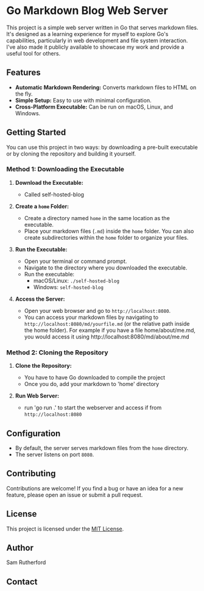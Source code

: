 # Go Markdown Blog Web Server

This project is a simple web server written in Go that serves markdown files. It's designed as a learning experience for myself to explore Go's capabilities, particularly in web development and file system interaction. I've also made it publicly available to showcase my work and provide a useful tool for others.

## Features

* **Automatic Markdown Rendering:** Converts markdown files to HTML on the fly.
* **Simple Setup:** Easy to use with minimal configuration.
* **Cross-Platform Executable:** Can be run on macOS, Linux, and Windows.

## Getting Started

You can use this project in two ways: by downloading a pre-built executable or by cloning the repository and building it yourself.

### Method 1: Downloading the Executable

1.  **Download the Executable:**
    * Called self-hosted-blog

2.  **Create a `home` Folder:**
    * Create a directory named `home` in the same location as the executable.
    * Place your markdown files (`.md`) inside the `home` folder. You can also create subdirectories within the `home` folder to organize your files.

3.  **Run the Executable:**
    * Open your terminal or command prompt.
    * Navigate to the directory where you downloaded the executable.
    * Run the executable:
        * macOS/Linux: `./self-hosted-blog`
        * Windows: `self-hosted-blog`

4.  **Access the Server:**
    * Open your web browser and go to `http://localhost:8080`.
    * You can access your markdown files by navigating to `http://localhost:8080/md/yourfile.md` (or the relative path inside the home folder). For example if you have a file home/about/me.md, you would access it using http://localhost:8080/md/about/me.md

### Method 2: Cloning the Repository

1.  **Clone the Repository:**
    * You have to have Go downloaded to compile the project
    * Once you do, add your markdown to 'home' directory

2. **Run Web Server:**
    * run 'go run .' to start the webserver and access if from `http://localhost:8080`

## Configuration

* By default, the server serves markdown files from the `home` directory.
* The server listens on port `8080`.

## Contributing

Contributions are welcome! If you find a bug or have an idea for a new feature, please open an issue or submit a pull request.

## License

This project is licensed under the [MIT License](LICENSE).

## Author

Sam Rutherford

## Contact
